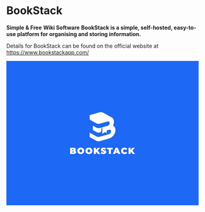# BookStack

**Simple & Free**
**Wiki Software**
**BookStack is a simple, self-hosted, easy-to-use platform for organising and storing information.**

Details for BookStack can be found on the official website at https://www.bookstackapp.com/

![bookstack](./imgs/img1.jpg)